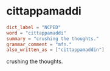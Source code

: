# cittappamaddi

``` toml
dict_label = "NCPED"
word = "cittappamaddi"
summary = "crushing the thoughts."
grammar_comment = "mfn."
also_written_as = ["cittappamaddin"]
```

crushing the thoughts.


